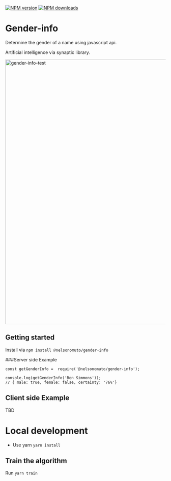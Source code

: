 
<!-- [![Build Status](https://travis-ci.org/nelsonomuto/@nelsonomuto/gender-info.svg?branch=master)](https://travis-ci.org/nelsonomuto/@nelsonomuto/gender-info) -->

<!-- [![Dependencies status](https://david-dm.org/nelsonomuto/@nelsonomuto/gender-info.svg?style=flat)](https://david-dm.org/nelsonomuto/@nelsonomuto/gender-info) [![devDependency Status](https://david-dm.org/nelsonomuto/@nelsonomuto/gender-info/dev-status.svg?style=flat&breakCache=0)](https://david-dm.org/nelsonomuto/@nelsonomuto/gender-info#info=devDependencies) -->
<span class="badge-npmversion"><a href="https://npmjs.org/package/@nelsonomuto/gender-info" title="View this project on NPM"><img src="https://img.shields.io/npm/v/@nelsonomuto/gender-info.svg" alt="NPM version" /></a></span>
<span class="badge-npmdownloads"><a href="https://npmjs.org/package/@nelsonomuto/gender-info" title="View this project on NPM"><img src="https://img.shields.io/npm/dm/@nelsonomuto/gender-info.svg" alt="NPM downloads" /></a></span>

<!-- [![Coverage Status](https://coveralls.io/repos/github/nelsonomuto/@nelsonomuto/gender-info/badge.svg?branch=master)](https://coveralls.io/github/nelsonomuto/@nelsonomuto/gender-info?branch=master) -->

# Gender-info
Determine the gender of a name using javascript api.

Artificial intelligence via synaptic library.

<img width="832" alt="gender-info-test" src="https://user-images.githubusercontent.com/1546207/50370160-b7858380-056f-11e9-95ed-ee5a47093c83.png">

## Getting started
Install via `npm install @nelsonomuto/gender-info`

###Server side Example
```
const getGenderInfo =  require('@nelsonomuto/gender-info');

console.log(getGenderInfo('Ben Simmons'));
// { male: true, female: false, certainty: '76%'}

```

## Client side Example
TBD

# Local development
- Use yarn `yarn install`

## Train the algorithm
Run `yarn train`
